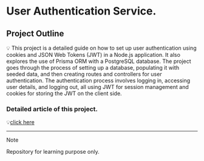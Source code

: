 # User Authentication Service.

## Project Outline

<aside>
💡 This project is a detailed guide on how to set up user authentication using cookies and JSON Web Tokens (JWT) in a Node.js application. It also explores the use of Prisma ORM with a PostgreSQL database. The project goes through the process of setting up a database, populating it with seeded data, and then creating routes and controllers for user authentication. The authentication process involves logging in, accessing user details, and logging out, all using JWT for session management and cookies for storing the JWT on the client side.

</aside>

### Detailed article of this project.

💡[click here](https://tigerhere.notion.site/User-authentication-using-cookies-and-JWT-d2dd31d340ed43f7ab79d9253a71c60f)

---

> [!NOTE]
> Repository for learning purpose only.
